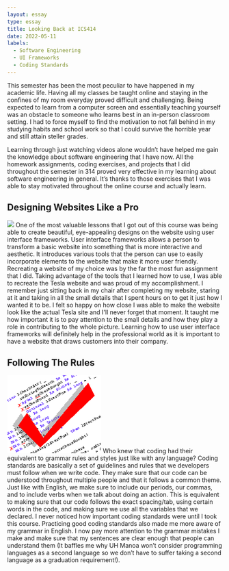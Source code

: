```yaml
---
layout: essay
type: essay
title: Looking Back at ICS414
date: 2022-05-11
labels:
  - Software Engineering
  - UI Frameworks
  - Coding Standards
---
```

This semester has been the most peculiar to have happened in my academic life. Having all my classes be taught online and staying in the confines of my room everyday proved difficult and challenging. Being expected to learn from a computer screen and essentially teaching yourself was an obstacle to someone who learns best in an in-person classroom setting. I had to force myself to find the motivation to not fall behind in my studying habits and school work so that I could survive the horrible year and still attain steller grades. 

Learning through just watching videos alone wouldn’t have helped me gain the knowledge about software engineering that I have now. All the homework assignments, coding exercises, and projects that I did throughout the semester in 314 proved very effective in my learning about software engineering in general. It’s thanks to those exercises that I was able to stay motivated throughout the online course and actually learn.

## Designing Websites Like a Pro

<img class="ui medium right floated rounded image" src="../images/tesla.png">
One of the most valuable lessons that I got out of this course was being able to create beautiful, eye-appealing designs on the website using user interface frameworks. User interface frameworks allows a person to transform a basic website into something that is more interactive and aesthetic. It introduces various tools that the person can use to easily incorporate elements to the website that make it more user friendly. Recreating a website of my choice was by the far the most fun assignment that I did. Taking advantage of the tools that I learned how to use, I was able to recreate the Tesla website and was proud of my accomplishment. I remember just sitting back in my chair after completing my website, staring at it and taking in all the small details that I spent hours on to get it just how I wanted it to be. I felt so happy on how close I was able to make the website look like the actual Tesla site and I'll never forget that moment. It taught me how important it is to pay attention to the small details and how they play a role in contributing to the whole picture. Learning how to use user interface frameworks will definitely help in the professional world as it is important to have a website that draws customers into their company. 

## Following The Rules 

<img class="ui medium left floated rounded image" src="../images/coding.png">
Who knew that coding had their equivalent to grammar rules and styles just like with any language? Coding standards are basically a set of guidelines and rules that we developers must follow when we write code. They make sure that our code can be understood throughout multiple people and that it follows a common theme. Just like with English, we make sure to include our periods, our commas, and to include verbs when we talk about doing an action. This is equivalent to making sure that our code follows the exact spacing/tab, using certain words in the code, and making sure we use all the variables that we declared. I never noticed how important coding standards were until I took this course. Practicing good coding standards also made me more aware of my grammar in English. I now pay more attention to the grammar mistakes I make and make sure that my sentences are clear enough that people can understand them (It baffles me why UH Manoa won’t consider programming languages as a second language so we don’t have to suffer taking a second language as a graduation requirement!).
